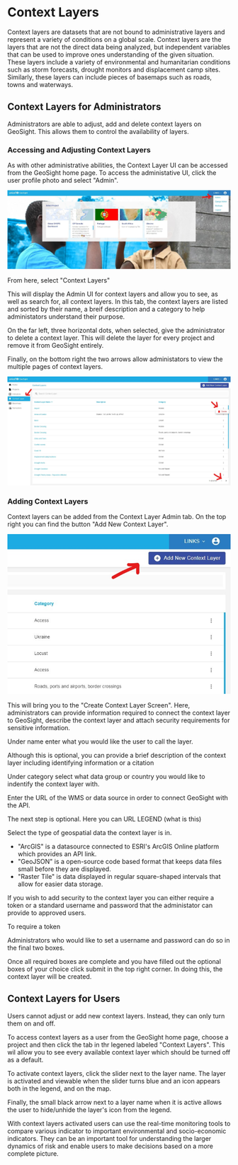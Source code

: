 # Context Layers
Context layers are datasets that are not bound to administrative layers and represent a variety of conditions on a global scale. Context layers are the layers that are not the direct data being analyzed, but independent variables that can be used to improve ones understanding of the given situation. These layers include a variety of environmental and humanitarian conditions such as storm forecasts, drought monitors and displacement camp sites. Similarly, these layers can include pieces of basemaps  such as roads, towns and waterways. 

## Context Layers for Administrators
Administrators are able to adjust, add and delete context layers on GeoSight. This allows them to control the availability of layers.

### Accessing and Adjusting Context Layers
As with other administrative abilities, the Context Layer UI can be accessed from the GeoSight home page. To access the administative UI, click the user profile photo and select "Admin".

![GeoSight Home Page](img/context_layer_access_adminUI.jpg)

From here, select "Context Layers"

This will display the Admin UI for context layers and allow you to see, as well as search for, all context layers. In this tab, the context layers are listed and sorted by their name, a breif description and a category to help administators understand their purpose.

On the far left, three horizontal dots, when selected, give the administrator to delete a context layer. This will delete the layer for every project and remove it from GeoSight entirely. 

Finally, on the bottom right the two arrows allow administators to view the multiple pages of context layers.

![Admin Home Page](img/context_layers_adminUI_view.jpg)

### Adding Context Layers
Context layers can be added from the Context Layer Admin tab. On the top right you can find the button "Add New Context Layer".

![Add Context Layer Button](img/context_layers_addnewcontextlayer_button.jpg)

This will bring you to the "Create Context Layer Screen". Here, administrators can provide information required to connect the context layer to GeoSight, describe the context layer and attach security requirements for sensitive information.

Under name enter what you would like the user to call the layer.

Although this is optional, you can provide a brief description of the context layer including identifying information or a citation

Under category select what data group or country you would like to indentify the context layer with.



Enter the URL of the WMS or data source in order to connect GeoSight with the API.



The next step is optional. Here you can URL LEGEND (what is this)



Select the type of geospatial data the context layer is in. 
- "ArcGIS" is a datasource connected to ESRI's ArcGIS Online platform which provides an API link.
- "GeoJSON" is a open-source code based format that keeps data files small before they are displayed.
- "Raster Tile" is data displayed in regular square-shaped intervals that allow for easier data storage.

If you wish to add security to the context layer you can either require a token or a standard username and password that the administator can provide to approved users.



To require a token



Administrators who would like to set a username and password can do so in the final two boxes.

Once all required boxes are complete and you have filled out the optional boxes of your choice click submit in the top right corner. In doing this, the context layer will be created.

## Context Layers for Users
Users cannot adjust or add new context layers. Instead, they can only turn them on and off.

To access context layers as a user from the GeoSight home page, choose a project and then click the tab in thr legened labeled "Context Layers". This wil allow you to see every available context layer which should be turned off as a default. 

To activate context layers, click the slider next to the layer name. The layer is activated and viewable when the slider turns blue and an icon appears both in the legend, and on the map.

Finally, the small black arrow next to a layer name when it is active allows the user to hide/unhide the layer's icon from the legend.

With context layers activated users can use the real-time monitoring tools to compare various indicator to important environmental and socio-economic indicators. They can be an important tool for understanding the larger dynamics of risk and enable users to make decisions based on a more complete picture.
